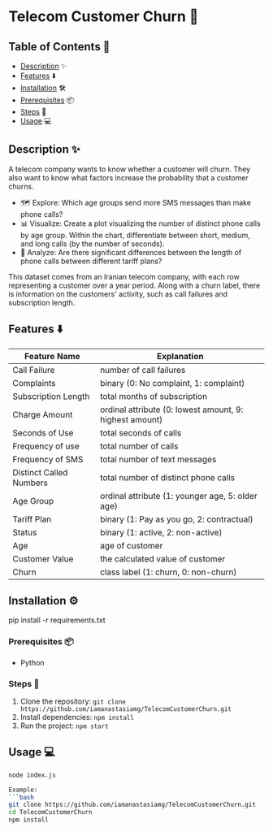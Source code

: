 # Telecom Customer Churn 🚀

## Table of Contents 📑
- [Description](#Description) ✨
- [Features](#Features) ⬇️
- [Installation](#Installation) 🛠️
- [Prerequisites](#Prerequisites) 📦
- [Steps](#Steps) 📝
- [Usage](#Usage) 💻

## Description ✨

A telecom company wants to know whether a customer will churn. They also want to know what factors increase the probability that a customer churns.
- 🗺️ Explore: Which age groups send more SMS messages than make phone calls?
- 📊 Visualize: Create a plot visualizing the number of distinct phone calls by age group. Within the chart, differentiate between short, medium, and long calls (by the number of seconds).
- 🔎 Analyze: Are there significant differences between the length of phone calls between different tariff plans?

This dataset comes from an Iranian telecom company, with each row representing a customer over a year period. Along with a churn label, there is information on the customers' activity, such as call failures and subscription length.

## Features ⬇️

| Feature Name              | Explanation                      
|---------------------------|-------------------------------
| Call Failure              | number of call failures
| Complaints                | binary (0: No complaint, 1: complaint)
| Subscription Length       |	total months of subscription
| Charge Amount             | ordinal attribute (0: lowest amount, 9: highest amount)
| Seconds of Use            | total seconds of calls
| Frequency of use          | total number of calls
| Frequency of SMS          | total number of text messages
| Distinct Called Numbers   | total number of distinct phone calls
| Age Group                 | ordinal attribute (1: younger age, 5: older age)
| Tariff Plan               | binary (1: Pay as you go, 2: contractual)
| Status                    | binary (1: active, 2: non-active)
| Age                       | age of customer
| Customer Value            | the calculated value of customer
| Churn                     | class label (1: churn, 0: non-churn)

## Installation ⚙️
pip install -r requirements.txt

### Prerequisites 📦
- Python

### Steps 📝
1. Clone the repository: `git clone https://github.com/iamanastasiamg/TelecomCustomerChurn.git`
2. Install dependencies: `npm install`
3. Run the project: `npm start`

## Usage 💻
```bash
node index.js

Example:
```bash
git clone https://github.com/iamanastasiamg/TelecomCustomerChurn.git
cd TelecomCustomerChurn
npm install
